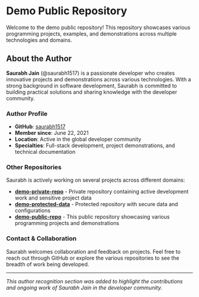 # Demo Public Repository

Welcome to the demo public repository! This repository showcases various programming projects, examples, and demonstrations across multiple technologies and domains.

## About the Author

**Saurabh Jain** (@saurabh1517) is a passionate developer who creates innovative projects and demonstrations across various technologies. With a strong background in software development, Saurabh is committed to building practical solutions and sharing knowledge with the developer community.

### Author Profile
- **GitHub**: [saurabh1517](https://github.com/saurabh1517)
- **Member since**: June 22, 2021
- **Location**: Active in the global developer community
- **Specialties**: Full-stack development, project demonstrations, and technical documentation

### Other Repositories

Saurabh is actively working on several projects across different domains:

- **[demo-private-repo](https://github.com/saurabh1517/demo-private-repo)** - Private repository containing active development work and sensitive project data
- **[demo-protected-data](https://github.com/saurabh1517/demo-protected-data)** - Protected repository with secure data and configurations
- **[demo-public-repo](https://github.com/saurabh1517/demo-public-repo)** - This public repository showcasing various programming projects and demonstrations

### Contact & Collaboration

Saurabh welcomes collaboration and feedback on projects. Feel free to reach out through GitHub or explore the various repositories to see the breadth of work being developed.

---

*This author recognition section was added to highlight the contributions and ongoing work of Saurabh Jain in the developer community.*